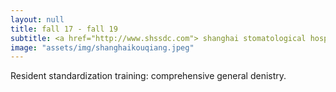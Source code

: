```yaml
---
layout: null
title: fall 17 - fall 19
subtitle: <a href="http://www.shssdc.com"> shanghai stomatological hospital, affiliated to fudan university </a>
image: "assets/img/shanghaikouqiang.jpeg"
---
```

Resident standardization training: comprehensive general denistry.
